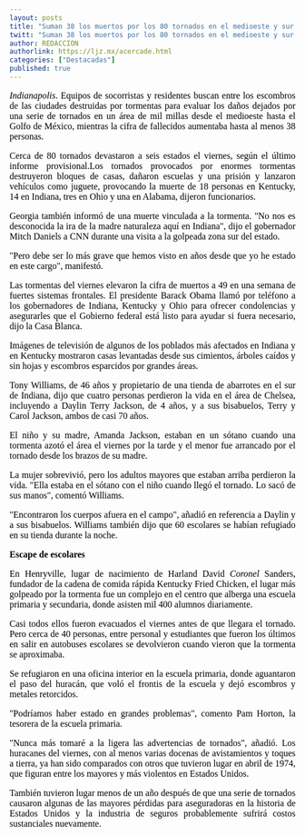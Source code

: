 ```yaml
---
layout: posts
title: "Suman 38 los muertos por los 80 tornados en el medioeste y sur de EU"
twitt: "Suman 38 los muertos por los 80 tornados en el medioeste y sur de EU"
author: REDACCION
authorlink: https://ljz.mx/acercade.html
categories: ["Destacadas"]
published: true
---
```

<p style="color: #000000; font-family: Times, 'Times New Roman', serif; font-size: 16px; line-height: normal; text-align: justify;">
  <em>Indianapolis</em>. Equipos de socorristas y residentes buscan entre los escombros de las ciudades destruidas por tormentas para evaluar los daños dejados por una serie de tornados en un área de mil millas desde el medioeste hasta el Golfo de México, mientras la cifra de fallecidos aumentaba hasta al menos 38 personas.
</p>

<p style="color: #000000; font-family: Times, 'Times New Roman', serif; font-size: 16px; line-height: normal; text-align: justify;">
  Cerca de 80 tornados devastaron a seis estados el viernes, según el último informe provisional.Los tornados provocados por enormes tormentas destruyeron bloques de casas, dañaron escuelas y una prisión y lanzaron vehículos como juguete, provocando la muerte de 18 personas en Kentucky, 14 en Indiana, tres en Ohio y una en Alabama, dijeron funcionarios.
</p>

<p style="color: #000000; font-family: Times, 'Times New Roman', serif; font-size: 16px; line-height: normal; text-align: justify;">
  Georgia también informó de una muerte vinculada a la tormenta. "No nos es desconocida la ira de la madre naturaleza aquí en Indiana", dijo el gobernador Mitch Daniels a CNN durante una visita a la golpeada zona sur del estado.
</p>

<p style="color: #000000; font-family: Times, 'Times New Roman', serif; font-size: 16px; line-height: normal; text-align: justify;">
  "Pero debe ser lo más grave que hemos visto en años desde que yo he estado en este cargo", manifestó.
</p>

<p style="color: #000000; font-family: Times, 'Times New Roman', serif; font-size: 16px; line-height: normal; text-align: justify;">
  Las tormentas del viernes elevaron la cifra de muertos a 49 en una semana de fuertes sistemas frontales. El presidente Barack Obama llamó por teléfono a los gobernadores de Indiana, Kentucky y Ohio para ofrecer condolencias y asegurarles que el Gobierno federal está listo para ayudar si fuera necesario, dijo la Casa Blanca.
</p>

<p style="color: #000000; font-family: Times, 'Times New Roman', serif; font-size: 16px; line-height: normal; text-align: justify;">
  Imágenes de televisión de algunos de los poblados más afectados en Indiana y en Kentucky mostraron casas levantadas desde sus cimientos, árboles caídos y sin hojas y escombros esparcidos por grandes áreas.
</p>

<p style="color: #000000; font-family: Times, 'Times New Roman', serif; font-size: 16px; line-height: normal; text-align: justify;">
  Tony Williams, de 46 años y propietario de una tienda de abarrotes en el sur de Indiana, dijo que cuatro personas perdieron la vida en el área de Chelsea, incluyendo a Daylin Terry Jackson, de 4 años, y a sus bisabuelos, Terry y Carol Jackson, ambos de casi 70 años.
</p>

<p style="color: #000000; font-family: Times, 'Times New Roman', serif; font-size: 16px; line-height: normal; text-align: justify;">
  El niño y su madre, Amanda Jackson, estaban en un sótano cuando una tormenta azotó el área el viernes por la tarde y el menor fue arrancado por el tornado desde los brazos de su madre.
</p>

<p style="color: #000000; font-family: Times, 'Times New Roman', serif; font-size: 16px; line-height: normal; text-align: justify;">
  La mujer sobrevivió, pero los adultos mayores que estaban arriba perdieron la vida. "Ella estaba en el sótano con el niño cuando llegó el tornado. Lo sacó de sus manos", comentó Williams.
</p>

<p style="color: #000000; font-family: Times, 'Times New Roman', serif; font-size: 16px; line-height: normal; text-align: justify;">
  "Encontraron los cuerpos afuera en el campo", añadió en referencia a Daylin y a sus bisabuelos. Williams también dijo que 60 escolares se habían refugiado en su tienda durante la noche.
</p>

<p style="color: #000000; font-family: Times, 'Times New Roman', serif; font-size: 16px; line-height: normal; text-align: justify;">
  <strong>Escape de escolares</strong>
</p>

<p style="color: #000000; font-family: Times, 'Times New Roman', serif; font-size: 16px; line-height: normal; text-align: justify;">
  En Henryville, lugar de nacimiento de Harland David <em>Coronel</em> Sanders, fundador de la cadena de comida rápida Kentucky Fried Chicken, el lugar más golpeado por la tormenta fue un complejo en el centro que alberga una escuela primaria y secundaria, donde asisten mil 400 alumnos diariamente.
</p>

<p style="color: #000000; font-family: Times, 'Times New Roman', serif; font-size: 16px; line-height: normal; text-align: justify;">
  Casi todos ellos fueron evacuados el viernes antes de que llegara el tornado. Pero cerca de 40 personas, entre personal y estudiantes que fueron los últimos en salir en autobuses escolares se devolvieron cuando vieron que la tormenta se aproximaba.
</p>

<p style="color: #000000; font-family: Times, 'Times New Roman', serif; font-size: 16px; line-height: normal; text-align: justify;">
  Se refugiaron en una oficina interior en la escuela primaria, donde aguantaron el paso del huracán, que voló el frontis de la escuela y dejó escombros y metales retorcidos.
</p>

<p style="color: #000000; font-family: Times, 'Times New Roman', serif; font-size: 16px; line-height: normal; text-align: justify;">
  "Podríamos haber estado en grandes problemas", comento Pam Horton, la tesorera de la escuela primaria.
</p>

<p style="color: #000000; font-family: Times, 'Times New Roman', serif; font-size: 16px; line-height: normal; text-align: justify;">
  "Nunca más tomaré a la ligera las advertencias de tornados", añadió. Los huracanes del viernes, con al menos varias docenas de avistamientos y toques a tierra, ya han sido comparados con otros que tuvieron lugar en abril de 1974, que figuran entre los mayores y más violentos en Estados Unidos.
</p>

<p style="color: #000000; font-family: Times, 'Times New Roman', serif; font-size: 16px; line-height: normal; text-align: justify;">
  También tuvieron lugar menos de un año después de que una serie de tornados causaron algunas de las mayores pérdidas para aseguradoras en la historia de Estados Unidos y la industria de seguros probablemente sufrirá costos sustanciales nuevamente.
</p>

